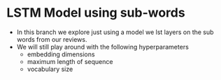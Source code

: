# LSTM Model using sub-words
- In this branch we explore just using a model we lst layers on the sub words from our reviews.
- We will still play around with the following hyperparameters 
  - embedding dimensions 
  - maximum length of sequence
  - vocabulary size
 
